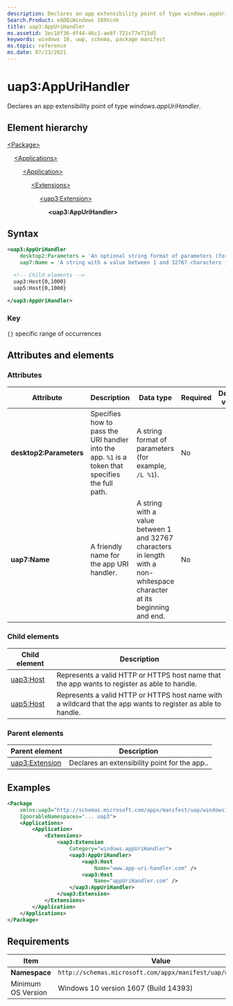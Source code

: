```yaml
---
description: Declares an app extensibility point of type windows.appUriHandler.
Search.Product: eADQiWindows 10XVcnh
title: uap3:AppUriHandler
ms.assetid: 3ec18f36-df44-46c1-ae8f-721c77e715d5
keywords: windows 10, uwp, schema, package manifest
ms.topic: reference
ms.date: 07/23/2021
---
```


# uap3:AppUriHandler

Declares an app extensibility point of type *windows.appUriHandler*.

## Element hierarchy

[\<Package\>](element-package.md)

&nbsp;&nbsp;&nbsp;&nbsp;[\<Applications\>](element-applications.md)

&nbsp;&nbsp;&nbsp;&nbsp; &nbsp;&nbsp;&nbsp;&nbsp;[\<Application\>](element-application.md)

&nbsp;&nbsp;&nbsp;&nbsp; &nbsp;&nbsp;&nbsp;&nbsp; &nbsp;&nbsp;&nbsp;&nbsp;[\<Extensions\>](element-1-extensions.md)

&nbsp;&nbsp;&nbsp;&nbsp; &nbsp;&nbsp;&nbsp;&nbsp; &nbsp;&nbsp;&nbsp;&nbsp; &nbsp;&nbsp;&nbsp;&nbsp;[\<uap3:Extension\>](element-uap3-extension-manual.md)

&nbsp;&nbsp;&nbsp;&nbsp; &nbsp;&nbsp;&nbsp;&nbsp; &nbsp;&nbsp;&nbsp;&nbsp; &nbsp;&nbsp;&nbsp;&nbsp; &nbsp;&nbsp;&nbsp;&nbsp;**\<uap3:AppUriHandler\>**

## Syntax

```xml
<uap3:AppUriHandler
    desktop2:Parameters = 'An optional string format of parameters (for example, `/L %1`).'
    uap7:Name = 'A string with a value between 1 and 32767 characters in length with a non-whitespace character at its beginning and end.' >

  <!-- Child elements -->
  uap3:Host{0,1000}
  uap5:Host{0,1000}

</uap3:AppUriHandler>
```

### Key

`{}`  specific range of occurrences

## Attributes and elements

### Attributes

| Attribute | Description | Data type | Required | Default value |
|-|-|-|-|-|
| **desktop2:Parameters** | Specifies how to pass the URI handler into the app. `%1` is a token that specifies the full path. | A string format of parameters (for example, `/L %1`). | No |  |
| **uap7:Name** | A friendly name for the app URI handler. | A string with a value between 1 and 32767 characters in length with a non-whitespace character at its beginning and end. | No |  |

### Child elements

| Child element | Description |
|-|-|
| [uap3:Host](element-uap3-host-manual.md) | Represents a valid HTTP or HTTPS host name that the app wants to register as able to handle. |
| [uap5:Host](element-uap5-host.md) | Represents a valid HTTP or HTTPS host name with a wildcard that the app wants to register as able to handle. |

### Parent elements

| Parent element | Description |
|-|-|
| [uap3:Extension](element-uap3-extension-manual.md) | Declares an extensibility point for the app.. |

## Examples

```xml
<Package
    xmlns:uap3="http://schemas.microsoft.com/appx/manifest/uap/windows10/3"  
    IgnorableNamespaces="... uap3">
    <Applications>
        <Application>
            <Extensions>
                <uap3:Extension
                    Category="windows.appUriHandler">  
                    <uap3:AppUriHandler>  
                        <uap3:Host
                            Name="www.app-uri-handler.com" />  
                        <uap3:Host
                            Name="appUriHandler.com" />  
                    </uap3:AppUriHandler>  
                </uap3:Extension>  
            </Extensions>
        </Application>
    </Applications>
</Package>
```

## Requirements

| Item | Value |
|--|--|
| **Namespace** | `http://schemas.microsoft.com/appx/manifest/uap/windows10/3` |
| Minimum OS Version | Windows 10 version 1607 (Build 14393) |
